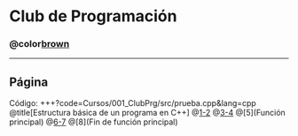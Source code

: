 # Club de Programación

### @color[brown](Prueba)

---
Página
---
Código:
+++?code=Cursos/001_ClubPrg/src/prueba.cpp&lang=cpp
@title[Estructura básica de un programa en C++]
@[1-2](Bibliotecas)
@[3-4](Paquete)
@[5](Función principal)
@[6-7](Instrucciones)
@[8](Fin de función principal)